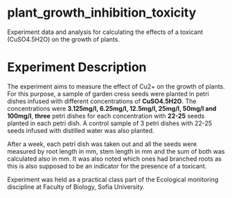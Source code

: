 # plant_growth_inhibition_toxicity
Experiment data and analysis for calculating the effects of a toxicant (CuSO4.5H2O) on the growth of plants.

# Experiment Description

The experiment aims to measure the effect of Cu2+ on the growth of plants. For this purpose, a sample of garden cress seeds were planted in petri dishes infused with different concentrations of **CuSO4.5H2O**. The concentrations were **3.125mg/l, 6.25mg/l, 12.5mg/l, 25mg/l, 50mg/l and 100mg/l**, **three** petri dishes for each concentration with **22-25** seeds planted in each petri dish. A control sample of 3 petri dishes with 22-25 seeds infused with distilled water was also planted.

After a week, each petri dish was taken out and all the seeds were measured by root length in mm, stem length in mm and the sum of both was calculated also in mm. It was also noted which ones had branched roots as this is also supposed to be an indicator for the presence of a toxicant.

Experiment was held as a practical class part of the Ecological monitoring discipline at Faculty of Biology, Sofia University.
